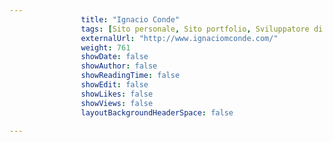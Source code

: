 ```yaml
---
                title: "Ignacio Conde"
                tags: [Sito personale, Sito portfolio, Sviluppatore di software, Sviluppatore di videogiochi]
                externalUrl: "http://www.ignaciomconde.com/"
                weight: 761
                showDate: false
                showAuthor: false
                showReadingTime: false
                showEdit: false
                showLikes: false
                showViews: false
                layoutBackgroundHeaderSpace: false
                
---
```


